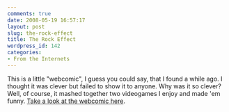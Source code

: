 ```yaml
---
comments: true
date: 2008-05-19 16:57:17
layout: post
slug: the-rock-effect
title: The Rock Effect
wordpress_id: 142
categories:
- From the Internets
---
```


This is a little "webcomic", I guess you could say, that I found a while ago. I thought it was clever but failed to show it to anyone. Why was it so clever? Well, of course, it mashed together two videogames I enjoy and made 'em funny. [Take a look at the webcomic here](http://www.gamespy.com/articles/837/837150p1.html).
